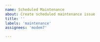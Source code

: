 ```yaml
---
name: Scheduled Maintenance
about: Create scheduled maintenance issue
title: ''
labels: 'maintenance'
assignees: 'modem7'

---
```


<!-- Copy and paste variables from https://rextester.com/WXSMSA7692 -->

